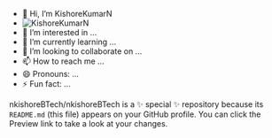 - 👋 Hi, I’m KishoreKumarN
- ![KishoreKumarN](image.jpg)
- 👀 I’m interested in ...
- 🌱 I’m currently learning ...
- 💞️ I’m looking to collaborate on ...
- 📫 How to reach me ...
- 😄 Pronouns: ...
- ⚡ Fun fact: ...


nkishoreBTech/nkishoreBTech is a ✨ special ✨ repository because its `README.md` (this file) appears on your GitHub profile.
You can click the Preview link to take a look at your changes.


